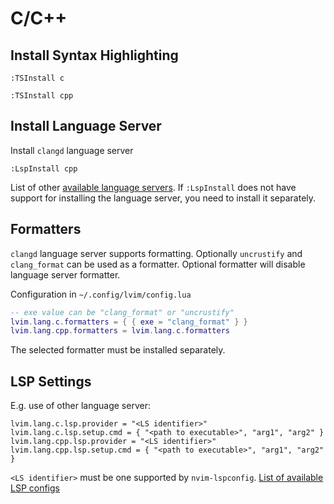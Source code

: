 # C/C++

## Install Syntax Highlighting

```vim
:TSInstall c
```

```vim
:TSInstall cpp
```

## Install Language Server

Install `clangd` language server

```vim
:LspInstall cpp
```

List of other [available language servers](https://github.com/neovim/nvim-lspconfig/blob/master/CONFIG.md). If `:LspInstall` does not have support for installing the language server, you need to install it separately.

## Formatters

`clangd` language server supports formatting. Optionally `uncrustify` and `clang_format` can be used as a formatter. Optional formatter will disable language server formatter.

Configuration in `~/.config/lvim/config.lua`

```lua
-- exe value can be "clang_format" or "uncrustify"
lvim.lang.c.formatters = { { exe = "clang_format" } }
lvim.lang.cpp.formatters = lvim.lang.c.formatters
```

The selected formatter must be installed separately.

## LSP Settings

E.g. use of other language server:

```vim
lvim.lang.c.lsp.provider = "<LS identifier>"
lvim.lang.c.lsp.setup.cmd = { "<path to executable>", "arg1", "arg2" }
lvim.lang.cpp.lsp.provider = "<LS identifier>"
lvim.lang.cpp.lsp.setup.cmd = { "<path to executable>", "arg1", "arg2" }
```

`<LS identifier>` must be one supported by `nvim-lspconfig`. [List of available LSP  configs](https://github.com/neovim/nvim-lspconfig/blob/master/CONFIG.md)
